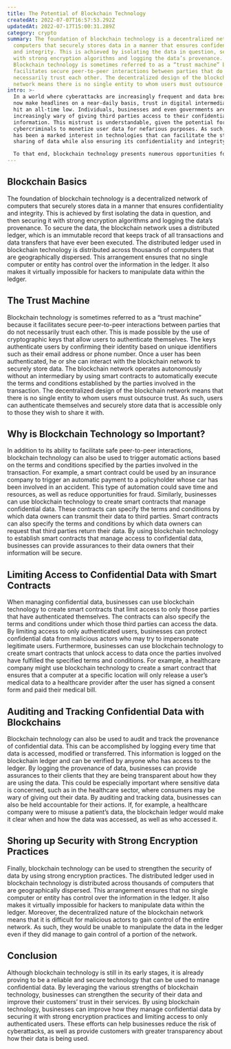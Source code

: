 ```yaml
---
title: The Potential of Blockchain Technology
createdAt: 2022-07-07T16:57:53.292Z
updatedAt: 2022-07-17T15:00:31.289Z
category: crypto
summary: The foundation of blockchain technology is a decentralized network of
  computers that securely stores data in a manner that ensures confidentiality
  and integrity. This is achieved by isolating the data in question, securing it
  with strong encryption algorithms and logging the data’s provenance.
  Blockchain technology is sometimes referred to as a “trust machine” because it
  facilitates secure peer-to-peer interactions between parties that do not
  necessarily trust each other. The decentralized design of the blockchain
  network means there is no single entity to whom users must outsource trust.
intro: >-
  In a world where cyberattacks are increasingly frequent and data breaches
  now make headlines on a near-daily basis, trust in digital intermediaries has
  hit an all-time low. Individuals, businesses and even governments are becoming
  increasingly wary of giving third parties access to their confidential
  information. This mistrust is understandable, given the potential for
  cybercriminals to monetize user data for nefarious purposes. As such, there
  has been a marked interest in technologies that can facilitate the storage and
  sharing of data while also ensuring its confidentiality and integrity. 

  To that end, blockchain technology presents numerous opportunities for improving how we manage confidential data. In this blog post, we will explore how blockchain technology can help businesses reduce the risk of cyberattacks by securing user data on an individual level rather than a centralized server. Furthermore, we’ll discuss why blockchain technology is particularly well suited to meet this challenge with enhanced security measures and increased transparency.
---
```


## Blockchain Basics

The foundation of blockchain technology is a decentralized network of computers that securely stores data in a manner that ensures confidentiality and integrity. This is achieved by first isolating the data in question, and then securing it with strong encryption algorithms and logging the data’s provenance.
To secure the data, the blockchain network uses a distributed ledger, which is an immutable record that keeps track of all transactions and data transfers that have ever been executed. The distributed ledger used in blockchain technology is distributed across thousands of computers that are geographically dispersed. This arrangement ensures that no single computer or entity has control over the information in the ledger. It also makes it virtually impossible for hackers to manipulate data within the ledger.

## The Trust Machine

Blockchain technology is sometimes referred to as a “trust machine” because it facilitates secure peer-to-peer interactions between parties that do not necessarily trust each other. This is made possible by the use of cryptographic keys that allow users to authenticate themselves. The keys authenticate users by confirming their identity based on unique identifiers such as their email address or phone number. Once a user has been authenticated, he or she can interact with the blockchain network to securely store data.
The blockchain network operates autonomously without an intermediary by using smart contracts to automatically execute the terms and conditions established by the parties involved in the transaction. The decentralized design of the blockchain network means that there is no single entity to whom users must outsource trust. As such, users can authenticate themselves and securely store data that is accessible only to those they wish to share it with.

## Why is Blockchain Technology so Important?

In addition to its ability to facilitate safe peer-to-peer interactions, blockchain technology can also be used to trigger automatic actions based on the terms and conditions specified by the parties involved in the transaction.
For example, a smart contract could be used by an insurance company to trigger an automatic payment to a policyholder whose car has been involved in an accident. This type of automation could save time and resources, as well as reduce opportunities for fraud. 
Similarly, businesses can use blockchain technology to create smart contracts that manage confidential data. These contracts can specify the terms and conditions by which data owners can transmit their data to third parties. Smart contracts can also specify the terms and conditions by which data owners can request that third parties return their data.
By using blockchain technology to establish smart contracts that manage access to confidential data, businesses can provide assurances to their data owners that their information will be secure.

## Limiting Access to Confidential Data with Smart Contracts

When managing confidential data, businesses can use blockchain technology to create smart contracts that limit access to only those parties that have authenticated themselves. The contracts can also specify the terms and conditions under which those third parties can access the data. 
By limiting access to only authenticated users, businesses can protect confidential data from malicious actors who may try to impersonate legitimate users. Furthermore, businesses can use blockchain technology to create smart contracts that unlock access to data once the parties involved have fulfilled the specified terms and conditions. For example, a healthcare company might use blockchain technology to create a smart contract that ensures that a computer at a specific location will only release a user’s medical data to a healthcare provider after the user has signed a consent form and paid their medical bill.

## Auditing and Tracking Confidential Data with Blockchains

Blockchain technology can also be used to audit and track the provenance of confidential data. This can be accomplished by logging every time that data is accessed, modified or transferred. This information is logged on the blockchain ledger and can be verified by anyone who has access to the ledger.
By logging the provenance of data, businesses can provide assurances to their clients that they are being transparent about how they are using the data. This could be especially important where sensitive data is concerned, such as in the healthcare sector, where consumers may be wary of giving out their data.
By auditing and tracking data, businesses can also be held accountable for their actions. If, for example, a healthcare company were to misuse a patient’s data, the blockchain ledger would make it clear when and how the data was accessed, as well as who accessed it.

## Shoring up Security with Strong Encryption Practices

Finally, blockchain technology can be used to strengthen the security of data by using strong encryption practices. The distributed ledger used in blockchain technology is distributed across thousands of computers that are geographically dispersed. This arrangement ensures that no single computer or entity has control over the information in the ledger. It also makes it virtually impossible for hackers to manipulate data within the ledger.
Moreover, the decentralized nature of the blockchain network means that it is difficult for malicious actors to gain control of the entire network. As such, they would be unable to manipulate the data in the ledger even if they did manage to gain control of a portion of the network.

## Conclusion

Although blockchain technology is still in its early stages, it is already proving to be a reliable and secure technology that can be used to manage confidential data. By leveraging the various strengths of blockchain technology, businesses can strengthen the security of their data and improve their customers’ trust in their services.
By using blockchain technology, businesses can improve how they manage confidential data by securing it with strong encryption practices and limiting access to only authenticated users. These efforts can help businesses reduce the risk of cyberattacks, as well as provide customers with greater transparency about how their data is being used.
